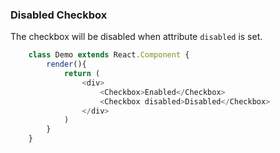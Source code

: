 ### Disabled Checkbox
The checkbox will be disabled when attribute ```disabled``` is set.
```javascript
    class Demo extends React.Component {
        render(){
            return (
                <div>
                    <Checkbox>Enabled</Checkbox>
                    <Checkbox disabled>Disabled</Checkbox>
                </div>
            )
        }
    }
```